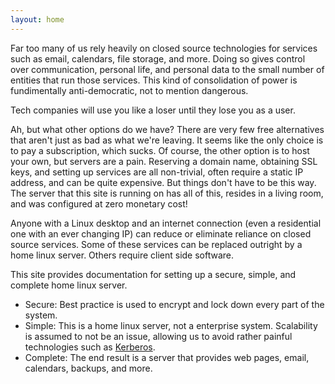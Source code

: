 ```yaml
---
layout: home
---
```


Far too many of us rely heavily on closed source technologies for services such as email, calendars, file storage, and more. Doing so gives control over communication, personal life, and personal data to the small number of entities that run those services. This kind of consolidation of power is fundimentally anti-democratic, not to mention dangerous.

Tech companies will use you like a loser until they lose you as a user.

Ah, but what other options do we have? There are very few free alternatives that aren't just as bad as what we're leaving. It seems like the only choice is to pay a subscription, which sucks. Of course, the other option is to host your own, but servers are a pain. Reserving a domain name, obtaining SSL keys, and setting up services are all non-trivial, often require a static IP address, and can be quite expensive. But things don't have to be this way. The server that this site is running on has all of this, resides in a living room, and was configured at zero monetary cost!

Anyone with a Linux desktop and an internet connection (even a residential one with an ever changing IP) can reduce or eliminate reliance on closed source services. Some of these services can be replaced outright by a home linux server. Others require client side software.

This site provides documentation for setting up a secure, simple, and complete home linux server.
 * Secure: Best practice is used to encrypt and lock down every part of the system.
 * Simple: This is a home linux server, not a enterprise system. Scalability is assumed to not be an issue, allowing us to avoid rather painful technologies such as [Kerberos](https://en.wikipedia.org/wiki/Kerberos_%28protocol%29).
 * Complete: The end result is a server that provides web pages, email, calendars, backups, and more.
